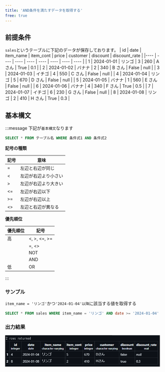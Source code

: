 ```yaml
---
title: 'AND条件を満たすデータを取得する'
free: true
---
```


## 前提条件

`sales`というテーブルに下記のデータが保存しております。
| id | date | item_name | item_cont | price | customer | discount | discount_rate |
|---- | ---- | ---- | ---- | ---- | ---- | ---- | ---- |
| 1 | 2024-01-01 | リンゴ | 3 | 260 | A さん | True | 0.1 |
| 2 | 2024-01-02 | バナナ | 2 | 340 | B さん | False | null |
| 3 | 2024-01-03 | イチゴ | 4 | 550 | C さん | False | null |
| 4 | 2024-01-04 | リンゴ | 5 | 670 | D さん | False | null |
| 5 | 2024-01-05 | バナナ | 1 | 560 | E さん | False | null |
| 6 | 2024-01-06 | バナナ | 4 | 340 | F さん | True | 0.5 |
| 7 | 2024-01-07 | イチゴ | 6 | 230 | G さん | False | null |
| 8 | 2024-01-08 | リンゴ | 2 | 410 | H さん | True | 0.3 |

## 基本構文

:::message
下記が`基本構文`なります

```sql
SELECT * FROM テーブル名 WHERE 条件式1 AND 条件式2
```

**記号の種類**

| 記号 | 意味                 |
| ---- | -------------------- |
| =    | 左辺と右辺が同じ     |
| <    | 左辺が右辺より小さい |
| >    | 左辺が右辺より大きい |
| <=   | 左辺が右辺以下       |
| >=   | 左辺が右辺以上       |
| <>   | 左辺と右辺が異なる   |

**優先順位**

| 優先順位 | 記号         |
| -------- | ------------ |
| 高       | <, >, <=, >= |
|          | =, <>        |
|          | NOT          |
|          | AND          |
| 低       | OR           |

:::

### サンプル

`item_name = 'リンゴ'`かつ`'2024-01-04'以降`に該当する値を取得する

```sql
SELECT * FROM sales WHERE item_name = 'リンゴ' AND date >= '2024-01-04'
```

### 出力結果

![select-and](/images/books/basic-postgresql/select-and.png)
